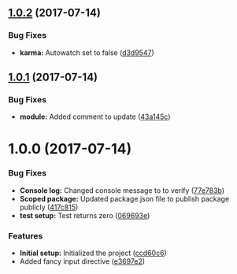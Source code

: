 <a name="1.0.2"></a>
## [1.0.2](https://github.com/basement/srtest/compare/v1.0.1...v1.0.2) (2017-07-14)


### Bug Fixes

* **karma:** Autowatch set to false ([d3d9547](https://github.com/basement/srtest/commit/d3d9547))



<a name="1.0.1"></a>
## [1.0.1](https://github.com/basement/srtest/compare/v1.0.0...v1.0.1) (2017-07-14)


### Bug Fixes

* **module:** Added comment to update ([43a145c](https://github.com/basement/srtest/commit/43a145c))



<a name="1.0.0"></a>
# 1.0.0 (2017-07-14)


### Bug Fixes

* **Console log:** Changed console message to to verify ([77e783b](https://github.com/basement/srtest/commit/77e783b))
* **Scoped package:** Updated package.json file to publish package publicly ([417c815](https://github.com/basement/srtest/commit/417c815))
* **test setup:** Test returns zero ([069693e](https://github.com/basement/srtest/commit/069693e))


### Features

* **Initial setup:** Initialized the project ([ccd60c6](https://github.com/basement/srtest/commit/ccd60c6))
* Added fancy input directive ([e3697e2](https://github.com/basement/srtest/commit/e3697e2))



